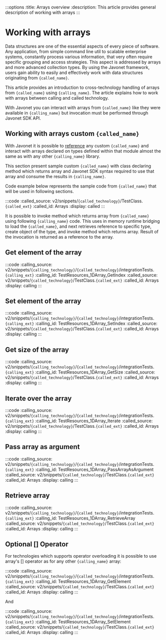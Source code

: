 :::options
:title: Arrays overview
:description: This article provides general description of working with arrays
:::

# Working with arrays

Data structures are one of the essential aspects of every piece of software. Any application, from simple command line util to scalable enterprise systems, constantly process various information, that very often require specific grouping and access strategies. This aspect is addressed by
arrays and more advanced collection types. By using the Javonet framework, users gain ability to easily and effectively work with data structures originating from `{called_name}`.  
  
This article provides an introduction to cross-technology handling of arrays from `{called_name}` using `{calling_name}`. The article explains how to work with arrays between calling and called technology.  

With Javonet you can interact with arrays from `{called_name}` like they were available in `{calling_name}` but invocation must be performed through Javonet SDK API. 

## Working with arrays custom `{called_name}`  
  
With Javonet it is possible to [reference](https://www.javonet.com/guides/v2/`{calling_technology}`/`{called_technology}`/getting-started/adding-references-to-libraries) any custom `{called_name}` and interact with arrays declared on types defined within that module almost the same as with any other `{calling_name}` library.  
  
This section present sample custom `{called_name}` with class declaring method which returns array and Javonet SDK syntax required to use that array and consume the results in `{calling_name}`.  
  
Code example below represents the sample code from `{called_name}` that will be used in following sections.  
  
:::code 
:called_source: v2/snippets/`{called_technology}`/TestClass.`{called_ext}`
:called_id: Arrays
:display: called
:::

It is possible to invoke method which returns array from `{called_name}` using following `{calling_name}` code. This uses in memory runtime bridging to load the `{called_name}`, and next retrieves reference to specific type, create object of the type, and invoke method which returns array. Result of the invocation is returned as a reference to the array.

## Get element of the array  
  
:::code 
:calling_source: v2/snippets/`{calling_technology}`/`{called_technology}`/integrationTests.`{calling_ext}`
:calling_id: TestResources_1DArray_GetIndex
:called_source: v2/snippets/`{called_technology}`/TestClass.`{called_ext}`
:called_id: Arrays
:display: calling
:::

## Set element of the array  
  
:::code 
:calling_source: v2/snippets/`{calling_technology}`/`{called_technology}`/integrationTests.`{calling_ext}`
:calling_id: TestResources_1DArray_SetIndex
:called_source: v2/snippets/`{called_technology}`/TestClass.`{called_ext}`
:called_id: Arrays
:display: calling
:::

## Get size of the array  
  
:::code 
:calling_source: v2/snippets/`{calling_technology}`/`{called_technology}`/integrationTests.`{calling_ext}`
:calling_id: TestResources_1DArray_GetSize
:called_source: v2/snippets/`{called_technology}`/TestClass.`{called_ext}`
:called_id: Arrays
:display: calling
:::


## Iterate over the array  
  
:::code 
:calling_source: v2/snippets/`{calling_technology}`/`{called_technology}`/integrationTests.`{calling_ext}`
:calling_id: TestResources_1DArray_Iterate
:called_source: v2/snippets/`{called_technology}`/TestClass.`{called_ext}`
:called_id: Arrays
:display: calling
:::

## Pass array as argument  
  
:::code 
:calling_source: v2/snippets/`{calling_technology}`/`{called_technology}`/integrationTests.`{calling_ext}`
:calling_id: TestResources_1DArray_PassArrayAsArgument
:called_source: v2/snippets/`{called_technology}`/TestClass.`{called_ext}`
:called_id: Arrays
:display: calling
:::

## Retrieve array  
  
:::code 
:calling_source: v2/snippets/`{calling_technology}`/`{called_technology}`/integrationTests.`{calling_ext}`
:calling_id: TestResources_1DArray_RetrieveArray
:called_source: v2/snippets/`{called_technology}`/TestClass.`{called_ext}`
:called_id: Arrays
:display: calling
:::

## Optional [] Operator

For technologies which supports operator overloading it is possible to use array's [] operator as for any other `{calling_name}` array:

:::code 
:calling_source: v2/snippets/`{calling_technology}`/`{called_technology}`/integrationTests.`{calling_ext}`
:calling_id: TestResources_1DArray_GetElement
:called_source: v2/snippets/`{called_technology}`/TestClass.`{called_ext}`
:called_id: Arrays
:display: calling
:::

And  

:::code 
:calling_source: v2/snippets/`{calling_technology}`/`{called_technology}`/integrationTests.`{calling_ext}`
:calling_id: TestResources_1DArray_SetElement
:called_source: v2/snippets/`{called_technology}`/TestClass.`{called_ext}`
:called_id: Arrays
:display: calling
:::